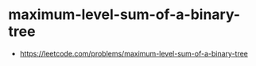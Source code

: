 # maximum-level-sum-of-a-binary-tree
- https://leetcode.com/problems/maximum-level-sum-of-a-binary-tree
